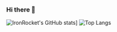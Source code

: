 ### Hi there 👋
![IronRocket's GitHub stats](https://github-readme-stats.vercel.app/api?username=ironrocket&theme=radical)]
![Top Langs](https://github-readme-stats.vercel.app/api/top-langs/?username=ironrocket&layout=compact)

